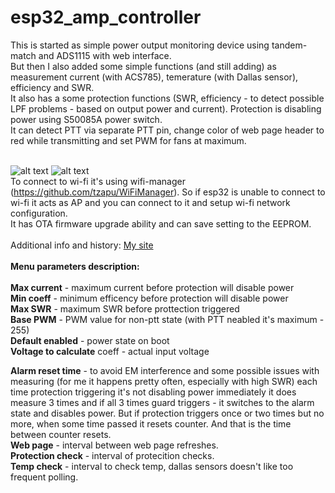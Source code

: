 # esp32_amp_controller

This is started as simple power output monitoring device using tandem-match and ADS1115 with web interface.<br />
But then I also added some simple functions (and still adding) as measurement current (with ACS785), temerature (with Dallas sensor), efficiency and SWR.<br />
It also has a some protection functions (SWR, efficiency - to detect possible LPF problems - based on output power and current). Protection is disabling power using S50085A power switch.<br />
It can detect PTT via separate PTT pin, change color of web page header to red while transmitting and set PWM for fans at maximum.
<br /><br />


![alt text](https://enthru.net/wp-content/uploads/2024/02/image-6.png)
![alt text](https://enthru.net/wp-content/uploads/2024/02/image-7.png)
<br />
To connect to wi-fi it's using wifi-manager (https://github.com/tzapu/WiFiManager). So if esp32 is unable to connect to wi-fi it acts as AP and you can connect to it and setup wi-fi network configuration.
<br />
It has OTA firmware upgrade ability and can save setting to the EEPROM.
<br /><br />
Additional info and history: [My site](https://enthru.net/?tag=amp_controller)
<br /><br />
**Menu parameters description:**
<br />
<br />
**Max current** - maximum current before protection will disable power<br />
**Min coeff** - minimum efficency before protection will disable power<br />
**Max SWR** - maximum SWR before prottection triggered<br />
**Base PWM** - PWM value for non-ptt state (with PTT neabled it's maximum - 255)<br />
**Default enabled** - power state on boot<br />
**Voltage to calculate** coeff - actual input voltage<br />

**Alarm reset time** - to avoid EM interference and some possible issues with measuring (for me it happens pretty often, especially with high SWR) each time protection triggering it's not disabling power immediately it does measure 3 times and if all 3 times guard triggers - it switches to the alarm state and disables power. But if protection triggers once or two times but no more, when some time passed it resets counter. And that is the time between counter resets.<br />
**Web page** - interval between web page refreshes.<br />
**Protection check** - interval of protecition checks.<br />
**Temp check** - interval to check temp, dallas sensors doesn't like too frequent polling.<br />

 

